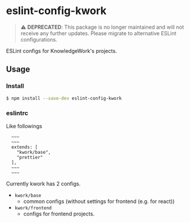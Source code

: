 # eslint-config-kwork

> ⚠️ **DEPRECATED**: This package is no longer maintained and will not receive any further updates. Please migrate to alternative ESLint configurations.

ESLint configs for KnowledgeWork's projects.

## Usage

### Install

```sh
$ npm install --save-dev eslint-config-kwork
```

### eslintrc

Like followings

```eslintrc
  ~~~
  ~~~
  extends: [
    "kwork/base",
    "prettier"
  ],
  ~~~
  ~~~
```

Currently kwork has 2 configs.

- `kwork/base`
  - common configs (without settings for frontend (e.g. for react))
- `kwork/frontend`
  - configs for frontend projects.

